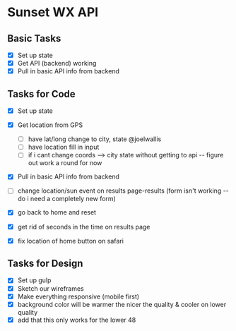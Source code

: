 # Sunset WX API

## Basic Tasks
- [x] Set up state
- [x] Get API (backend) working
- [x] Pull in basic API info from backend

## Tasks for Code
- [x] Set up state
- [x] Get location from GPS
  - [ ] have lat/long change to city, state @joelwallis
  - [ ] have location fill in input
  - [ ] if i cant change coords --> city state without getting to api -- figure out work a round for now
- [x] Pull in basic API info from backend
- [ ] change location/sun event on results page-results (form isn't working -- do i need a completely new form)
- [x] go back to home and reset
- [x] get rid of seconds in the time on results page
- [x] fix location of home button on safari


## Tasks for Design
- [x] Set up gulp
- [x] Sketch our wireframes
- [x] Make everything responsive (mobile first)
- [x] background color will be warmer the nicer the quality & cooler on lower quality
- [x] add that this only works for the lower 48
